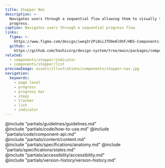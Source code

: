 ```yaml
---
title: Stepper Nav
description: >-
  Navigates users through a sequential flow allowing them to visually track
  progress.
caption: Navigates users through a sequential progress flow.
links:
  figma: >-
    https://www.figma.com/design/iweq3r2Pi8xiJfD9e6lOhF/HDS-Components-v2.0?m=auto&node-id=72931-2356&t=ezD7qfSafYAlTSGy-1
  github: >-
    https://github.com/hashicorp/design-system/tree/main/packages/components/src/components/hds/stepper
related:
  - components/stepper/indicator
  - components/stepper/list
previewImage: assets/illustrations/components/stepper-nav.jpg
navigation:
  keywords:
    - page level
    - progress
    - progress bar
    - steps
    - tracker
    - list
    - indicator
---
```


<section data-tab="Guidelines">
  @include "partials/guidelines/guidelines.md"
</section>

<section data-tab="Code">
  @include "partials/code/how-to-use.md"
  @include "partials/code/component-api.md"
</section>

<section data-tab="Content">
  @include "partials/content/content.md"
</section>

<section data-tab="Specifications">
  @include "partials/specifications/anatomy.md"
  @include "partials/specifications/states.md"
</section>

<section data-tab="Accessibility">
  @include "partials/accessibility/accessibility.md"
</section>

<section data-tab="Version history">
  @include "partials/version-history/version-history.md"
</section>
